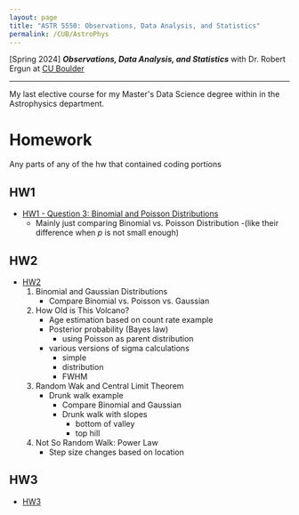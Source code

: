 ```yaml
---
layout: page
title: "ASTR 5550: Observations, Data Analysis, and Statistics"
permalink: /CUB/AstroPhys
---
```


[Spring 2024] ***Observations, Data Analysis, and Statistics*** with Dr. Robert Ergun at [CU Boulder](../../CUB.md)

---

My last elective course for my Master's Data Science degree within in the Astrophysics department.


# Homework

Any parts of any of the hw that contained coding portions

## HW1
- [HW1 - Question 3: Binomial and Poisson Distributions](HW/hw1/hw1.html)
    - Mainly just comparing Binomial vs. Poisson Distribution 
        -(like their difference when *p* is not small enough)

## HW2
- [HW2](HW/hw2/hw2-clean.html)
    1. Binomial and Gaussian Distributions
        - Compare Binomial vs. Poisson vs. Gaussian
    2. How Old is This Volcano?
        - Age estimation based on count rate example
        - Posterior probability (Bayes law)
            - using Poisson as parent distribution
        - various versions of sigma calculations
            - simple
            - distribution
            - FWHM
    3. Random Wak and Central Limit Theorem
        - Drunk walk example
            - Compare Binomial and Gaussian
            - Drunk walk with slopes
                - bottom of valley
                - top hill
    4. Not So Random Walk: Power Law
        - Step size changes based on location


## HW3
- [HW3](HW/hw3/hw3.html)